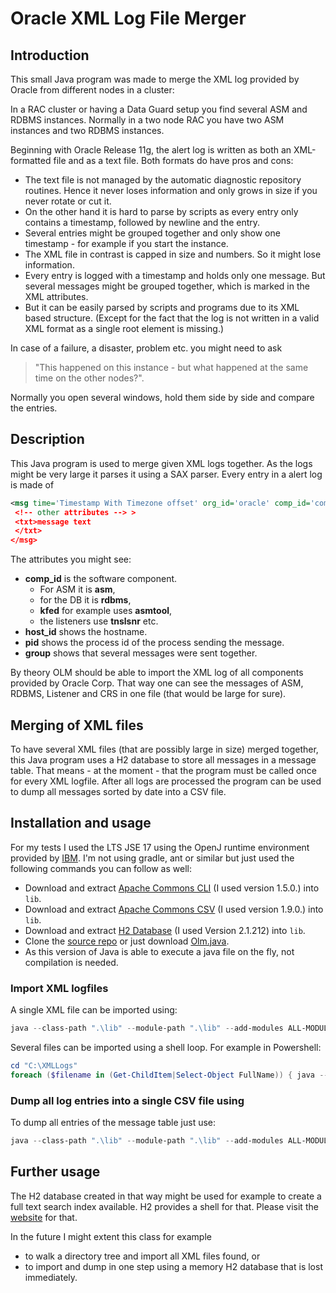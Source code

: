 # Oracle XML Log File Merger

## Introduction

This small Java program was made to merge the XML log provided by Oracle from different nodes in a cluster:

In a RAC cluster or having a Data Guard setup you find several ASM and RDBMS instances.
Normally in a two node RAC you have two ASM instances and two RDBMS instances.

Beginning with Oracle Release 11g, the alert log is written as both an XML-formatted file and as a text file.
Both formats do have pros and cons:

- The text file is not managed by the automatic diagnostic repository routines. Hence it never loses information and only grows in size if you never rotate or cut it.
- On the other hand it is hard to parse by scripts as every entry only contains a timestamp, followed by newline and the entry.
- Several entries might be grouped together and only show one timestamp - for example if you start the instance.
- The XML file in contrast is capped in size and numbers. So it might lose information.
- Every entry is logged with a timestamp and holds only one message. But several messages might be grouped together, which is marked in the XML attributes.
- But it can be easily parsed by scripts and programs due to its XML based structure. (Except for the fact that the log is not written in a valid XML format as a single root element is missing.)

In case of a failure, a disaster, problem etc. you might need to ask

> "This happened on this instance - but what happened at the same time on the other nodes?".

Normally you open several windows, hold them side by side and compare the entries.

## Description

This Java program is used to merge given XML logs together.
As the logs might be very large it parses it using a SAX parser.
Every entry in a alert log is made of

```xml
<msg time='Timestamp With Timezone offset' org_id='oracle' comp_id='component'
 <!-- other attributes --> >
 <txt>message text
 </txt>
</msg>
```

The attributes you might see:

- **comp_id** is the software component.
    - For ASM it is **asm**,
    - for the DB it is **rdbms**,
    - **kfed** for example uses **asmtool**,
    - the listeners use **tnslsnr** etc.
- **host_id** shows the hostname.
- **pid** shows the process id of the process sending the message.
- **group** shows that several messages were sent together.

By theory OLM should be able to import the XML log of all components provided by Oracle Corp.
That way one can see the messages of ASM, RDBMS, Listener and CRS in one file (that would be large for sure).

## Merging of XML files

To have several XML files (that are possibly large in size) merged together, this Java program uses a H2 database to store all messages in a message table.
That means - at the moment - that the program must be called once for every XML logfile.
After all logs are processed the program can be used to dump all messages sorted by date into a CSV file.

## Installation and usage

For my tests I used the LTS JSE 17 using the OpenJ runtime environment provided by [IBM](https://developer.ibm.com/languages/java/semeru-runtimes/).
I'm not using gradle, ant or similar but just used the following commands you can follow as well:

- Download and extract [Apache Commons CLI](https://commons.apache.org/proper/commons-cli/) (I used version 1.5.0.) into `lib`.
- Download and extract [Apache Commons CSV](https://commons.apache.org/proper/commons-csv/) (I used version 1.9.0.) into `lib`.
- Download and extract [H2 Database](https://h2database.com/html/main.html) (I used Version 2.1.212) into `lib`.
- Clone the [source repo](https://github.com/jhorchler/oracle-log-merger.git) or just download [Olm.java](https://raw.githubusercontent.com/jhorchler/oracle-log-merger/trunk/Olm.java).
- As this version of Java is able to execute a java file on the fly, not compilation is needed.

### Import XML logfiles

A single XML file can be imported using:

```powershell
java --class-path ".\lib" --module-path ".\lib" --add-modules ALL-MODULE-PATH -D"jdbc.drivers"="org.h2.Driver" Olm.java -db ${directory_and_file_for_h2_db} -l ${directory_and_file_for_your_xml_log}
```

Several files can be imported using a shell loop.
For example in Powershell:

```powershell
cd "C:\XMLLogs"
foreach ($filename in (Get-ChildItem|Select-Object FullName)) { java --class-path ".\lib" --module-path ".\lib" --add-modules ALL-MODULE-PATH -D"jdbc.drivers"="org.h2.Driver" Olm.java -db ${directory_and_file_for_h2_db} -l $filename.FullName }
```

### Dump all log entries into a single CSV file using

To dump all entries of the message table just use:

```powershell
java --class-path ".\lib" --module-path ".\lib" --add-modules ALL-MODULE-PATH -D"jdbc.drivers"="org.h2.Driver" Olm.java -db ${directory_and_file_for_h2_db} -p C:\oxlm\asm_alerts.csv
```

## Further usage

The H2 database created in that way might be used for example to create a full text search index available.
H2 provides a shell for that. Please visit the [website](https://h2database.com/html/main.html) for that.

In the future I might extent this class for example

- to walk a directory tree and import all XML files found, or
- to import and dump in one step using a memory H2 database that is lost immediately.
